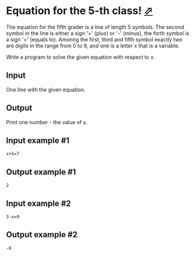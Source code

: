 # Equation for the 5-th class! [⬀](https://www.e-olymp.com/en/problems/7411)

The equation for the fifth grader is a line of length 5 symbols. The second symbol in the line is either a sign '+' (plus) or '-' (minus), the forth symbol is a sign '=' (equals to). Amonng the first, third and fifth symbol exactly two are digits in the range from 0 to 9, and one is a letter x that is a variable.

Write a program to solve the given equation with respect to x.

## Input
One line with the given equation.

## Output
Print one number - the value of x.

## Input example #1
```
x+5=7
```

## Output example #1
```
2
```

## Input example #2
```
3-x=9
```

## Output example #2
```
-6
```
